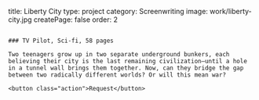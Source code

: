 title: Liberty City
type: project
category: Screenwriting
image: work/liberty-city.jpg
createPage: false
order: 2


~~~

### TV Pilot, Sci-fi, 58 pages

Two teenagers grow up in two separate underground bunkers, each believing their city is the last remaining civilization—until a hole in a tunnel wall brings them together. Now, can they bridge the gap between two radically different worlds? Or will this mean war?

<button class="action">Request</button>